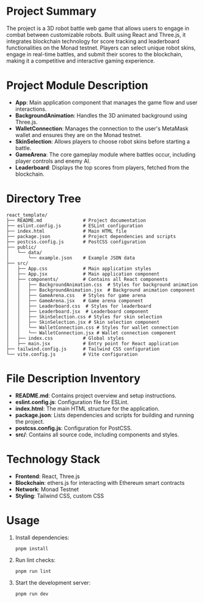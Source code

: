 # Project Summary
The project is a 3D robot battle web game that allows users to engage in combat between customizable robots. Built using React and Three.js, it integrates blockchain technology for score tracking and leaderboard functionalities on the Monad testnet. Players can select unique robot skins, engage in real-time battles, and submit their scores to the blockchain, making it a competitive and interactive gaming experience.

# Project Module Description
- **App**: Main application component that manages the game flow and user interactions.
- **BackgroundAnimation**: Handles the 3D animated background using Three.js.
- **WalletConnection**: Manages the connection to the user's MetaMask wallet and ensures they are on the Monad testnet.
- **SkinSelection**: Allows players to choose robot skins before starting a battle.
- **GameArena**: The core gameplay module where battles occur, including player controls and enemy AI.
- **Leaderboard**: Displays the top scores from players, fetched from the blockchain.

# Directory Tree
```
react_template/
├── README.md               # Project documentation
├── eslint.config.js        # ESLint configuration
├── index.html              # Main HTML file
├── package.json            # Project dependencies and scripts
├── postcss.config.js       # PostCSS configuration
├── public/
│   └── data/
│       └── example.json    # Example JSON data
├── src/
│   ├── App.css             # Main application styles
│   ├── App.jsx             # Main application component
│   ├── components/         # Contains all React components
│   │   ├── BackgroundAnimation.css  # Styles for background animation
│   │   ├── BackgroundAnimation.jsx  # Background animation component
│   │   ├── GameArena.css   # Styles for game arena
│   │   ├── GameArena.jsx   # Game arena component
│   │   ├── Leaderboard.css  # Styles for leaderboard
│   │   ├── Leaderboard.jsx  # Leaderboard component
│   │   ├── SkinSelection.css # Styles for skin selection
│   │   ├── SkinSelection.jsx # Skin selection component
│   │   └── WalletConnection.css # Styles for wallet connection
│   │   └── WalletConnection.jsx # Wallet connection component
│   ├── index.css           # Global styles
│   ├── main.jsx            # Entry point for React application
├── tailwind.config.js      # Tailwind CSS configuration
└── vite.config.js          # Vite configuration
```

# File Description Inventory
- **README.md**: Contains project overview and setup instructions.
- **eslint.config.js**: Configuration file for ESLint.
- **index.html**: The main HTML structure for the application.
- **package.json**: Lists dependencies and scripts for building and running the project.
- **postcss.config.js**: Configuration for PostCSS.
- **src/**: Contains all source code, including components and styles.

# Technology Stack
- **Frontend**: React, Three.js
- **Blockchain**: ethers.js for interacting with Ethereum smart contracts
- **Network**: Monad Testnet
- **Styling**: Tailwind CSS, custom CSS

# Usage
1. Install dependencies:
   ```
   pnpm install
   ```
2. Run lint checks:
   ```
   pnpm run lint
   ```
3. Start the development server:
   ```
   pnpm run dev
   ```
